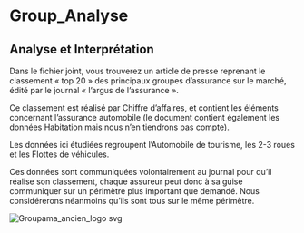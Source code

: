 # Group_Analyse
 
## Analyse et Interprétation 

Dans le fichier joint, vous trouverez un article de presse reprenant le classement « top 20 » des principaux groupes d’assurance sur le marché, édité par le journal « l’argus de l’assurance ».

Ce classement est réalisé par Chiffre d’affaires, et contient les éléments concernant l’assurance automobile (le document contient également les données Habitation mais nous n’en tiendrons pas compte).


Les données ici étudiées regroupent l’Automobile de tourisme, les 2-3 roues et les Flottes de véhicules.

Ces données sont communiquées volontairement au journal pour qu’il réalise son classement, chaque assureur peut donc à sa guise communiquer sur un périmètre plus important que demandé. Nous considérerons néanmoins qu’ils sont tous sur le même périmètre.

![Groupama_ancien_logo svg](https://user-images.githubusercontent.com/81428023/114625808-14faec80-9cb3-11eb-95af-6216e054bff7.png)
